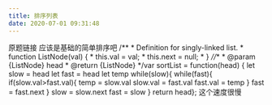 ```yaml
---
title: 排序列表
date: 2020-07-01 09:31:48
---
```


原题链接 应该是基础的简单排序吧 /** * Definition for singly-linked list. * function ListNode(val) { * this.val = val; * this.next = null; * } *//** * @param {ListNode} head * @return {ListNode} */var sortList = function(head) { let slow = head let fast = head let temp while(slow){ while(fast){ if(slow.val>fast.val){ temp = slow.val slow.val = fast.val fast.val = temp } fast = fast.next } slow = slow.next fast = slow } return head}; 这个速度很慢
